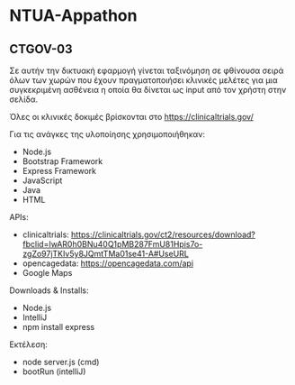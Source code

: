 # NTUA-Appathon 
## CTGOV-03 
Σε αυτήν την δικτυακή εφαρμογή γίνεται ταξινόμηση σε φθίνουσα σειρά όλων των χωρών που έχουν πραγματοποιήσει κλινικές μελέτες για μια συγκεκριμένη ασθένεια η οποία θα δίνεται ως input από τον χρήστη στην σελίδα. 

Όλες οι κλινικές δοκιμές βρίσκονται στο https://clinicaltrials.gov/

Για τις ανάγκες της υλοποίησης χρησιμοποιήθηκαν:
- Node.js
- Bootstrap Framework
- Express Framework
- JavaScript
- Java
- HTML


APIs:
- clinicaltrials: https://clinicaltrials.gov/ct2/resources/download?fbclid=IwAR0h0BNu40Q1pMB287FmU81Hpis7o-zgZo97jTKIv5y8JQmtTMa01se41-A#UseURL
- opencagedata: https://opencagedata.com/api
- Google Maps

Downloads & Installs: 
- Node.js
- IntelliJ
- npm install express

Εκτέλεση:
- node server.js (cmd)
- bootRun (intelliJ)

